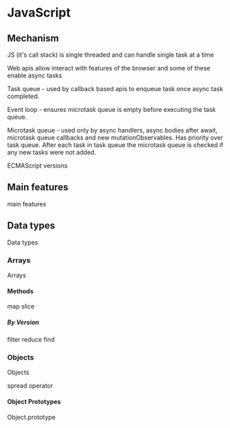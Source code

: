 # JavaScript

## Mechanism

JS (it's call stack) is single threaded and can handle single task at a time

Web apis allow interact with features of the browser and some of these enable async tasks

Task queue - used by callback based apis to enqueue task once async task completed.

Event loop - ensures microtask queue is empty before executing the task queue.

Microtask queue - used only by async handlers, async bodies after await, microtask queue callbacks and new mutationObservables. Has priority over task queue. After each task in task queue the microtask queue is checked if any new tasks were not added.

ECMAScript versions

## Main features

main features

## Data types

Data types

### Arrays

Arrays

#### Methods

map
slice

##### By Version

filter
reduce
find

### Objects

Objects

spread operator

#### Object Prototypes

Object.prototype
